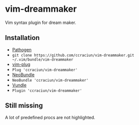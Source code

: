 # vim-dreammaker

Vim syntax plugin for dream maker.

## Installation

*  [Pathogen](https://github.com/tpope/vim-pathogen)
  * `git clone https://github.com/ccraciun/vim-dreammaker.git ~/.vim/bundle/vim-dreammaker`
*  [vim-plug](https://github.com/junegunn/vim-plug)
  * `Plug 'ccraciun/vim-dreammaker'`
*  [NeoBundle](https://github.com/Shougo/neobundle.vim)
  * `NeoBundle 'ccraciun/vim-dreammaker'`
*  [Vundle](https://github.com/gmarik/vundle)
  * `Plugin 'ccraciun/vim-dreammaker'`

## Still missing

A lot of predefined procs are not highlighted.

